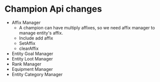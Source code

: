 # Champion Api changes

- Affix Manager
  - A champion can have multiply affixes, so we need affix manager to manage entity's affix.
  - Include add affix
  - SetAffix
  - clearAffix
- Entity Goal Manager
- Entity Loot Manager
- Rank Manager
- Equipment Manager
- Entity Category Manager
